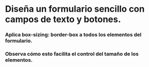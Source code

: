 # Diseña un formulario sencillo con campos de texto y botones.
### Aplica box-sizing: border-box a todos los elementos del formulario.
### Observa cómo esto facilita el control del tamaño de los elementos.
